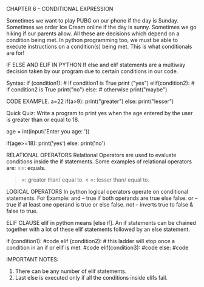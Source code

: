 CHAPTER 6 – CONDITIONAL EXPRESSION

Sometimes we want to play PUBG on our phone if the day is Sunday.
Sometimes we order Ice Cream online if the day is sunny.
Sometimes we go hiking if our parents allow.
All these are decisions which depend on a condition being met.
In python programming too, we must be able to execute instructions on a condition(s)
being met.
This is what conditionals are for!


IF ELSE AND ELIF IN PYTHON
If else and elif statements are a multiway decision taken by our program due to certain
conditions in our code.

Syntax:
if (condition1): # if condition1 is True
    print ("yes")
elif(condition2): # if condition2 is True
    print("no")
else: # otherwise
    print("maybe")

CODE EXAMPLE.
a=22
if(a>9):
    print("greater")
else:
    print("lesser")

Quick Quiz: Write a program to print yes when the age entered by the user is greater than or equal to 18.

age = int(input('Enter you age: '))

if(age>=18):
    print('yes')
else:
    print('no')

RELATIONAL OPERATORS
Relational Operators are used to evaluate conditions inside the if statements. Some examples of relational operators are:
==: equals.
> =: greater than/ equal to.
< =: lesser than/ equal to.

LOGICAL OPERATORS
In python logical operators operate on conditional statements. For Example:
and – true if both operands are true else false.
or – true if at least one operand is true or else false.
not – inverts true to false & false to true.

ELIF CLAUSE
elif in python means [else if]. An if statements can be chained together with a lot of these elif statements followed by an else statement.

if (condition1):
    #code
elif (condition2): # this ladder will stop once a condition in an if or elif is met.
    #code
elif(condition3):
    #code
else:
    #code

IMPORTANT NOTES:
1. There can be any number of elif statements.
2. Last else is executed only if all the conditions inside elifs fail.